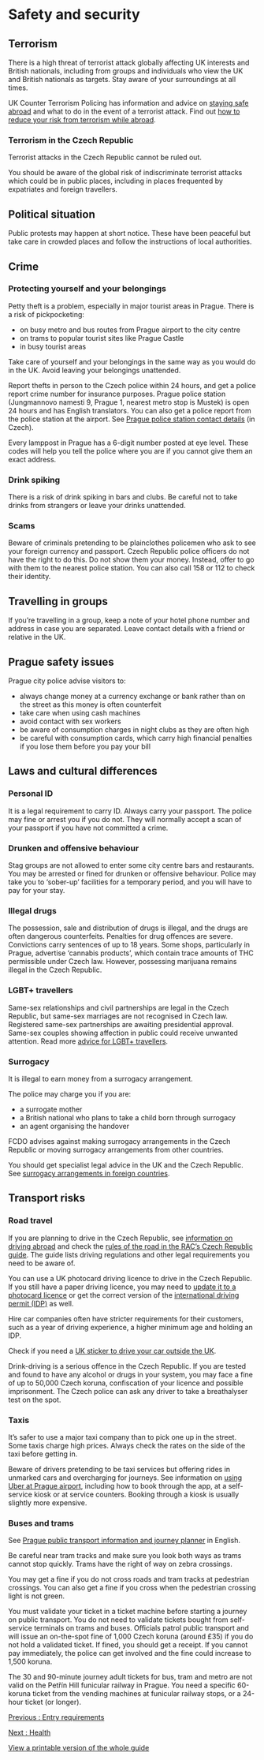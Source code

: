 # Safety and security

## Terrorism

There is a high threat of terrorist attack globally affecting UK interests and British nationals, including from groups and individuals who view the UK and British nationals as targets. Stay aware of your surroundings at all times.

UK Counter Terrorism Policing has information and advice on [staying safe abroad](https://www.counterterrorism.police.uk/safetyadvice/) and what to do in the event of a terrorist attack. Find out [how to reduce your risk from terrorism while abroad](https://www.gov.uk/guidance/reduce-your-risk-from-terrorism-while-abroad).

### Terrorism in the Czech Republic

Terrorist attacks in the Czech Republic cannot be ruled out.

You should be aware of the global risk of indiscriminate terrorist attacks which could be in public places, including in places frequented by expatriates and foreign travellers.

## Political situation

Public protests may happen at short notice. These have been peaceful but take care in crowded places and follow the instructions of local authorities.

## Crime

### Protecting yourself and your belongings

Petty theft is a problem, especially in major tourist areas in Prague. There is a risk of pickpocketing:

* on busy metro and bus routes from Prague airport to the city centre
* on trams to popular tourist sites like Prague Castle
* in busy tourist areas

Take care of yourself and your belongings in the same way as you would do in the UK. Avoid leaving your belongings unattended.

Report thefts in person to the Czech police within 24 hours, and get a police report crime number for insurance purposes. Prague police station (Jungmannovo namesti 9, Prague 1, nearest metro stop is Mustek) is open 24 hours and has English translators. You can also get a police report from the police station at the airport. See [Prague police station contact details](https://www.policie.cz/SCRIPT/imapa.aspx?area=pha&docid=672&nid=269&num=1) (in Czech).

Every lamppost in Prague has a 6-digit number posted at eye level. These codes will help you tell the police where you are if you cannot give them an exact address.

### Drink spiking

There is a risk of drink spiking in bars and clubs. Be careful not to take drinks from strangers or leave your drinks unattended.

### Scams

Beware of criminals pretending to be plainclothes policemen who ask to see your foreign currency and passport. Czech Republic police officers do not have the right to do this. Do not show them your money. Instead, offer to go with them to the nearest police station. You can also call 158 or 112 to check their identity.

## Travelling in groups

If you’re travelling in a group, keep a note of your hotel phone number and address in case you are separated. Leave contact details with a friend or relative in the UK.

## Prague safety issues

Prague city police advise visitors to:

* always change money at a currency exchange or bank rather than on the street as this money is often counterfeit
* take care when using cash machines
* avoid contact with sex workers
* be aware of consumption charges in night clubs as they are often high
* be careful with consumption cards, which carry high financial penalties if you lose them before you pay your bill

## Laws and cultural differences

### Personal ID

It is a legal requirement to carry ID. Always carry your passport. The police may fine or arrest you if you do not. They will normally accept a scan of your passport if you have not committed a crime.

### Drunken and offensive behaviour

Stag groups are not allowed to enter some city centre bars and restaurants. You may be arrested or fined for drunken or offensive behaviour. Police may take you to ‘sober-up’ facilities for a temporary period, and you will have to pay for your stay.

### Illegal drugs

The possession, sale and distribution of drugs is illegal, and the drugs are often dangerous counterfeits. Penalties for drug offences are severe. Convictions carry sentences of up to 18 years. Some shops, particularly in Prague, advertise ‘cannabis products’, which contain trace amounts of THC permissible under Czech law. However, possessing marijuana remains illegal in the Czech Republic.

### LGBT+ travellers

Same-sex relationships and civil partnerships are legal in the Czech Republic, but same-sex marriages are not recognised in Czech law. Registered same-sex partnerships are awaiting presidential approval. Same-sex couples showing affection in public could receive unwanted attention. Read more [advice for LGBT+ travellers](https://www.gov.uk/lesbian-gay-bisexual-and-transgender-foreign-travel-advice).

### Surrogacy

It is illegal to earn money from a surrogacy arrangement.

The police may charge you if you are:

* a surrogate mother
* a British national who plans to take a child born through surrogacy
* an agent organising the handover

FCDO advises against making surrogacy arrangements in the Czech Republic or moving surrogacy arrangements from other countries.

You should get specialist legal advice in the UK and the Czech Republic. See [surrogacy arrangements in foreign countries](https://www.gov.uk/government/publications/surrogacy-overseas/surrogacy-overseas).

## Transport risks

### Road travel

If you are planning to drive in the Czech Republic, see [information on driving abroad](https://www.gov.uk/driving-abroad) and check the [rules of the road in the RAC’s Czech Republic guide](https://www.rac.co.uk/drive/travel/country/czech-republic/). The guide lists driving regulations and other legal requirements you need to be aware of.

You can use a UK photocard driving licence to drive in the Czech Republic. If you still have a paper driving licence, you may need to [update it to a photocard licence](https://www.gov.uk/exchange-paper-driving-licence) or get the correct version of the [international driving permit (IDP)](https://www.gov.uk/driving-abroad/international-driving-permit) as well.

Hire car companies often have stricter requirements for their customers, such as a year of driving experience, a higher minimum age and holding an IDP.

Check if you need a [UK sticker to drive your car outside the UK](https://www.gov.uk/displaying-number-plates/flags-identifiers-and-stickers).

Drink-driving is a serious offence in the Czech Republic. If you are tested and found to have any alcohol or drugs in your system, you may face a fine of up to 50,000 Czech koruna, confiscation of your licence and possible imprisonment. The Czech police can ask any driver to take a breathalyser test on the spot.

### Taxis

It’s safer to use a major taxi company than to pick one up in the street. Some taxis charge high prices. Always check the rates on the side of the taxi before getting in.

Beware of drivers pretending to be taxi services but offering rides in unmarked cars and overcharging for journeys. See information on [using Uber at Prague airport](https://www.prg.aero/en/taxi), including how to book through the app, at a self-service kiosk or at service counters. Booking through a kiosk is usually slightly more expensive.

### Buses and trams

See [Prague public transport information and journey planner](https://www.dpp.cz/en) in English.

Be careful near tram tracks and make sure you look both ways as trams cannot stop quickly. Trams have the right of way on zebra crossings.

You may get a fine if you do not cross roads and tram tracks at pedestrian crossings. You can also get a fine if you cross when the pedestrian crossing light is not green.

You must validate your ticket in a ticket machine before starting a journey on public transport. You do not need to validate tickets bought from self-service terminals on trams and buses. Officials patrol public transport and will issue an on-the-spot fine of 1,000 Czech koruna (around £35) if you do not hold a validated ticket. If fined, you should get a receipt. If you cannot pay immediately, the police can get involved and the fine could increase to 1,500 koruna.

The 30 and 90-minute journey adult tickets for bus, tram and metro are not valid on the Petřín Hill funicular railway in Prague. You need a specific 60-koruna ticket from the vending machines at funicular railway stops, or a 24-hour ticket (or longer).

[Previous
:
Entry requirements](/foreign-travel-advice/czech-republic/entry-requirements)

[Next
:
Health](/foreign-travel-advice/czech-republic/health)

[View a printable version of the whole guide](/foreign-travel-advice/czech-republic/print)